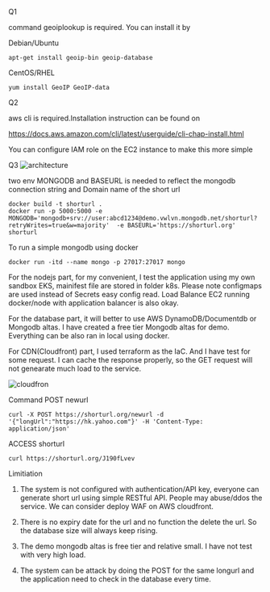 Q1 

command geoiplookup is required. You can install it by

Debian/Ubuntu
```
apt-get install geoip-bin geoip-database
```
CentOS/RHEL
```
yum install GeoIP GeoIP-data
```

Q2

aws cli is required.Installation instruction can be found on 

https://docs.aws.amazon.com/cli/latest/userguide/cli-chap-install.html

You can configure IAM role on the EC2 instance to make this more simple

Q3
![architecture](https://user-images.githubusercontent.com/40196992/97959171-ba975f00-1de9-11eb-967a-55787158fb58.png)


two env MONGODB and BASEURL is needed to reflect the mongodb connection string and Domain name of the short url
```
docker build -t shorturl .
docker run -p 5000:5000 -e MONGODB='mongodb+srv://user:abcd1234@demo.vwlvn.mongodb.net/shorturl?retryWrites=true&w=majority'  -e BASEURL='https://shorturl.org' shorturl
```
To run a simple mongodb using docker
```
docker run -itd --name mongo -p 27017:27017 mongo
```

For the nodejs part, for my convenient, I test the application using my own sandbox EKS, mainifest file are stored in folder k8s. Please note
configmaps are used instead of Secrets easy config read. Load Balance EC2 running docker/node with application balancer is also okay.

For the database part, it will better to use AWS DynamoDB/Documentdb or Mongodb altas. I have created a free tier Mongodb altas for demo. Everything can be also ran in local using docker.

For CDN(Cloudfront) part, I used terraform as the IaC. And I have test for some request. I can cache the response properly, so the GET request will not genearate much load to the service.

![cloudfron](https://user-images.githubusercontent.com/40196992/98055038-7f437180-1e77-11eb-8bf7-9d99c93a04e6.png)

Command
POST newurl
```
curl -X POST https://shorturl.org/newurl -d '{"longUrl":"https://hk.yahoo.com"}' -H 'Content-Type: application/json'
```
ACCESS shorturl
```
curl https://shorturl.org/J190fLvev   
```

Limitiation
1. The system is not configured with authentication/API key, everyone can generate short url using simple RESTful API. People may abuse/ddos the service. We can consider deploy WAF on AWS cloudfront.

2. There is no expiry date for the url and no function the delete the url. So the database size will always keep rising.

3. The demo mongodb altas is free tier and relative small. I have not test with very high load.

4. The system can be attack by doing the POST for the same longurl and the application need to check in the database every time.

